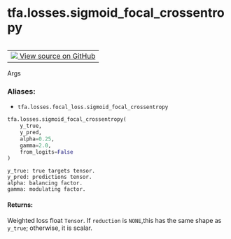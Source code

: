 <div itemscope itemtype="http://developers.google.com/ReferenceObject">
<meta itemprop="name" content="tfa.losses.sigmoid_focal_crossentropy" />
<meta itemprop="path" content="Stable" />
</div>

# tfa.losses.sigmoid_focal_crossentropy


<table class="tfo-notebook-buttons tfo-api" align="left">

<td>
  <a target="_blank" href="https://github.com/tensorflow/addons/tree/r0.6/tensorflow_addons/losses/focal_loss.py#L101-L149">
    <img src="https://www.tensorflow.org/images/GitHub-Mark-32px.png" />
    View source on GitHub
  </a>
</td></table>



Args

### Aliases:

* `tfa.losses.focal_loss.sigmoid_focal_crossentropy`


``` python
tfa.losses.sigmoid_focal_crossentropy(
    y_true,
    y_pred,
    alpha=0.25,
    gamma=2.0,
    from_logits=False
)
```



<!-- Placeholder for "Used in" -->
    y_true: true targets tensor.
    y_pred: predictions tensor.
    alpha: balancing factor.
    gamma: modulating factor.

#### Returns:

Weighted loss float `Tensor`. If `reduction` is `NONE`,this has the 
same shape as `y_true`; otherwise, it is scalar.
